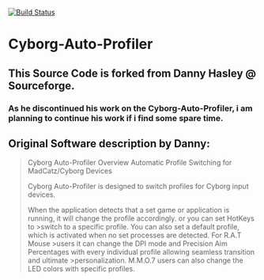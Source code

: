 [![Build Status](https://travis-ci.org/DoganM95/Cyborg-Auto-Profiler.svg?branch=master)](https://travis-ci.org/DoganM95/Cyborg-Auto-Profiler)

# Cyborg-Auto-Profiler
## This Source Code is forked from Danny Hasley @ Sourceforge.
### As he discontinued his work on the Cyborg-Auto-Profiler, i am planning to continue his work if i find some spare time.


## Original Software description by Danny:
>Cyborg Auto-Profiler Overview
>Automatic Profile Switching for MadCatz/Cyborg Devices
>
>Cyborg Auto-Profiler is designed to switch profiles for Cyborg input devices.
>
>When the application detects that a set game or application is running, it will change the profile accordingly. or you can set HotKeys to >switch to a specific profile. You can also set a default profile, which is activated when no set processes are detected. For R.A.T Mouse >users it can change the DPI mode and Precision Aim Percentages with every individual profile allowing seamless transition and ultimate >personalization. M.M.O.7 users can also change the LED colors with specific profiles.
